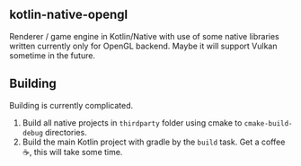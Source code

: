 
kotlin-native-opengl
--------------
Renderer / game engine in Kotlin/Native with use of some native libraries
written currently only for OpenGL backend. Maybe it will support Vulkan
sometime in the future. 


## Building
Building is currently complicated.

1. Build all native projects in `thirdparty` folder using cmake to `cmake-build-debug` directories.
2. Build the main Kotlin project with gradle by the `build` task. Get a coffee ☕, this will take some time.